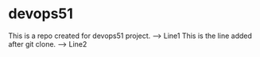 # devops51
This is a repo created for devops51 project. --> Line1
This is the line added after git clone. --> Line2
